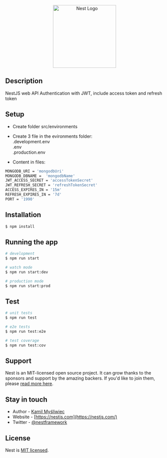 <p align="center">
  <a href="http://nestjs.com/" target="blank"><img src="https://nestjs.com/img/logo-small.svg" width="200" alt="Nest Logo" /></a>
</p>

## Description

NestJS web API Authentication with JWT, include access token and refresh token

## Setup
- Create folder src/environments
- Create 3 file in the evironments folder:<br>
  .development.env <br>
  .env <br>
  .production.env <br>

- Content in files:
```bash
MONGODB_URI = 'mongodbUri'
MONGODB_DBNAME =  'mongodbName'
JWT_ACCESS_SECRET = 'accessTokenSecret'
JWT_REFRESH_SECRET = 'refreshTokenSecret'
ACCESS_EXPIRES_IN = '15m'
REFRESH_EXPIRES_IN = '7d'
PORT = '1990'
```

## Installation

```bash
$ npm install
```

## Running the app

```bash
# development
$ npm run start

# watch mode
$ npm run start:dev

# production mode
$ npm run start:prod
```

## Test

```bash
# unit tests
$ npm run test

# e2e tests
$ npm run test:e2e

# test coverage
$ npm run test:cov
```

## Support

Nest is an MIT-licensed open source project. It can grow thanks to the sponsors and support by the amazing backers. If you'd like to join them, please [read more here](https://docs.nestjs.com/support).

## Stay in touch

- Author - [Kamil Myśliwiec](https://kamilmysliwiec.com)
- Website - [https://nestjs.com](https://nestjs.com/)
- Twitter - [@nestframework](https://twitter.com/nestframework)

## License

Nest is [MIT licensed](LICENSE).
